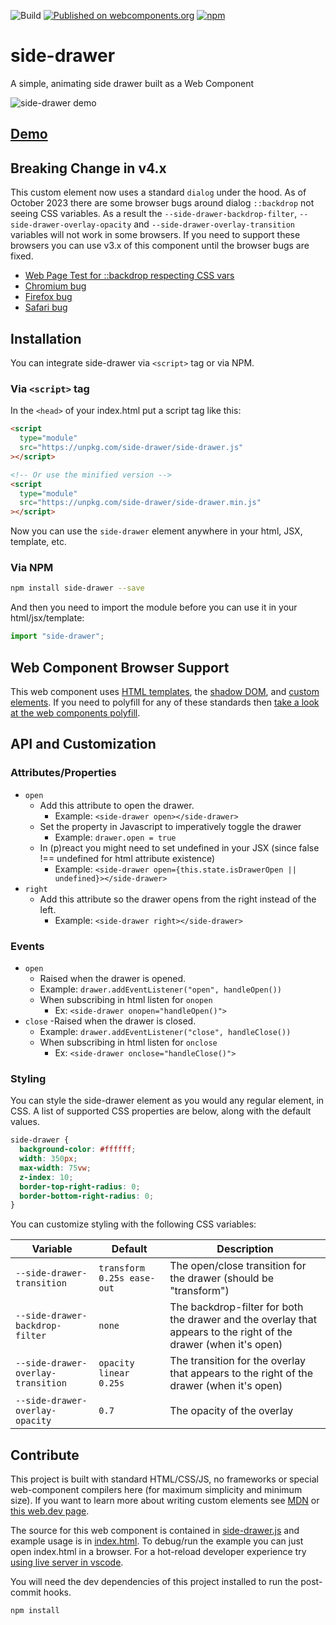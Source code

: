 ![Build](https://github.com/wes-goulet/side-drawer/workflows/Build/badge.svg) [![Published on webcomponents.org](https://img.shields.io/badge/webcomponents.org-published-blue.svg?style=flat-square)](https://www.webcomponents.org/element/side-drawer) [![npm](https://img.shields.io/npm/v/side-drawer.svg)](https://npmjs.org/package/side-drawer)

# side-drawer

A simple, animating side drawer built as a Web Component

![side-drawer demo](demo.gif)

## [Demo](https://side-drawer.netlify.com/)

## Breaking Change in v4.x

This custom element now uses a standard `dialog` under the hood. As of October 2023 there are some browser bugs around dialog `::backdrop` not seeing CSS variables. As a result the `--side-drawer-backdrop-filter`, `--side-drawer-overlay-opacity` and `--side-drawer-overlay-transition` variables will not work in some browsers. If you need to support these browsers you can use v3.x of this component until the browser bugs are fixed.

- [Web Page Test for ::backdrop respecting CSS vars](https://wpt.fyi/results/html/semantics/interactive-elements/the-dialog-element/backdrop-inherits.html)
- [Chromium bug](https://bugs.chromium.org/p/chromium/issues/detail?id=827397)
- [Firefox bug](https://bugzilla.mozilla.org/show_bug.cgi?id=1855668)
- [Safari bug](https://bugs.webkit.org/show_bug.cgi?id=263834)

## Installation

You can integrate side-drawer via `<script>` tag or via NPM.

### Via `<script>` tag

In the `<head>` of your index.html put a script tag like this:

```html
<script
  type="module"
  src="https://unpkg.com/side-drawer/side-drawer.js"
></script>

<!-- Or use the minified version -->
<script
  type="module"
  src="https://unpkg.com/side-drawer/side-drawer.min.js"
></script>
```

Now you can use the `side-drawer` element anywhere in your html, JSX, template, etc.

### Via NPM

```bash
npm install side-drawer --save
```

And then you need to import the module before you can use it in your html/jsx/template:

```js
import "side-drawer";
```

## Web Component Browser Support

This web component uses [HTML templates](https://caniuse.com/#feat=template), the [shadow DOM](https://caniuse.com/#feat=shadowdomv1), and [custom elements](https://caniuse.com/#feat=custom-elementsv1). If you need to polyfill for any of these standards then [take a look at the web components polyfill](https://github.com/webcomponents/webcomponentsjs).

## API and Customization

### Attributes/Properties

- `open`
  - Add this attribute to open the drawer.
    - Example: `<side-drawer open></side-drawer>`
  - Set the property in Javascript to imperatively toggle the drawer
    - Example: `drawer.open = true`
  - In (p)react you might need to set undefined in your JSX (since false !== undefined for html attribute existence)
    - Example: `<side-drawer open={this.state.isDrawerOpen || undefined}></side-drawer>`
- `right`
  - Add this attribute so the drawer opens from the right instead of the left.
    - Example: `<side-drawer right></side-drawer>`

### Events

- `open`
  - Raised when the drawer is opened.
  - Example: `drawer.addEventListener("open", handleOpen())`
  - When subscribing in html listen for `onopen`
    - Ex: `<side-drawer onopen="handleOpen()">`
- `close`
  -Raised when the drawer is closed.
  - Example: `drawer.addEventListener("close", handleClose())`
  - When subscribing in html listen for `onclose`
    - Ex: `<side-drawer onclose="handleClose()">`

### Styling

You can style the side-drawer element as you would any regular element, in CSS. A list of supported CSS properties are below, along with the default values.

```css
side-drawer {
  background-color: #ffffff;
  width: 350px;
  max-width: 75vw;
  z-index: 10;
  border-top-right-radius: 0;
  border-bottom-right-radius: 0;
}
```

You can customize styling with the following CSS variables:

| Variable                           | Default                    | Description                                                                                                      |
| ---------------------------------- | -------------------------- | ---------------------------------------------------------------------------------------------------------------- |
| `--side-drawer-transition`         | `transform 0.25s ease-out` | The open/close transition for the drawer (should be "transform")                                                 |
| `--side-drawer-backdrop-filter`    | `none`                     | The backdrop-filter for both the drawer and the overlay that appears to the right of the drawer (when it's open) |
| `--side-drawer-overlay-transition` | `opacity linear 0.25s`     | The transition for the overlay that appears to the right of the drawer (when it's open)                          |
| `--side-drawer-overlay-opacity`    | `0.7`                      | The opacity of the overlay                                                                                       |

## Contribute

This project is built with standard HTML/CSS/JS, no frameworks or special web-component compilers here (for maximum simplicity and minimum size). If you want to learn more about writing custom elements see [MDN](https://developer.mozilla.org/en-US/docs/Web/Web_Components/Using_custom_elements) or [this web.dev page](https://web.dev/web-components/).

The source for this web component is contained in [side-drawer.js](side-drawer.js) and example usage is in [index.html](index.html). To debug/run the example you can just open index.html in a browser. For a hot-reload developer experience try [using live server in vscode](https://marketplace.visualstudio.com/items?itemName=ritwickdey.LiveServer).

You will need the dev dependencies of this project installed to run the post-commit hooks.

```bash
npm install
```
